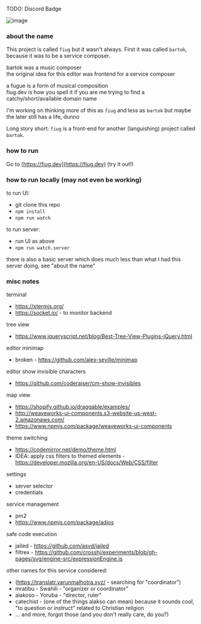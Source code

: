 TODO: Discord Badge

![image](https://user-images.githubusercontent.com/1816471/93670856-78e66b00-fa6c-11ea-9ee3-2d35db13c030.png)


### about the name

This project is called `fiug` but it wasn't always.  First it was called `bartok`, because it was to be a service composer.

bartok was a music composer   
the original idea for this editor was frontend for a service composer   

a fugue is a form of musical composition   
fiug.dev is how you spell it if you are me trying to find a catchy/short/available domain name   

I'm working on thinking more of this as `fiug` and less as `bartok` but maybe the later still has a life, dunno   

Long story short: `fiug` is a front-end for another (languishing) project called `bartok`.

### how to run

Go to [https://fiug.dev](https://fiug.dev) (try it out!)


### how to run locally (may not even be working)
to run UI:
- git clone this repo
- `npm install`
- `npm run watch` 

to run server:
- run UI as above
- `npm run watch.server` 

there is also a basic server which does much less than what I had this server doing, see "about the name"


### misc notes

terminal   
- https://xtermjs.org/
- https://socket.io/ - to monitor backend

tree view   
- https://www.jqueryscript.net/blog/Best-Tree-View-Plugins-jQuery.html

editor minimap   
- broken - https://github.com/alex-seville/minimap

editor show invisible characters   
- https://github.com/coderaiser/cm-show-invisibles

map view   
- https://shopify.github.io/draggable/examples/
- http://weaveworks-ui-components.s3-website-us-west-2.amazonaws.com/
- https://www.npmjs.com/package/weaveworks-ui-components

theme switching   
- https://codemirror.net/demo/theme.html
- IDEA: apply css filters to themed elements - https://developer.mozilla.org/en-US/docs/Web/CSS/filter

settings   
- server selector
- credentials

service management   
- pm2
- https://www.npmjs.com/package/adios

safe code execution   
- jailed - https://github.com/asvd/jailed
- filtrex - https://github.com/crosshj/experiments/blob/gh-pages/svg/engine-src/expressionEngine.js


other names for this service considered:

- (https://translatr.varunmalhotra.xyz/ - searching for "coordinator")
- mratibu - Swahili - "organizer or coordinator"
- alakoso - Yoruba - "director, ruler"
- catechist - (one of the things alakso can mean) because it sounds cool, "to question or instruct" related to Christian religion
- ... and more, forgot those (and you don't really care, do you?)


